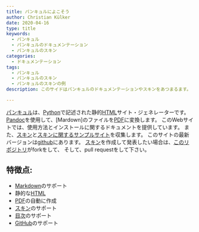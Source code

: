 ```yaml
---
title: パンキュルによこそう
author: Christian Külker
date: 2020-04-16
type: title
keywords:
  - パンキュル
  - パンキュルのドキュメンテーション
  - パンキュルのスキン
categories:
  - ドキュメンテーション
tags:
  - パンキュル
  - パンキュルのスキン
  - パンキュルのスキンの例
description: このサイドはパンキュルのドキュメンテーションやスキンをあつまるます。

---
```



[パンキュル]は、[Python]で記述された静的[HTML]サイト・ジェネレーターです。
[Pandoc]を使用して、[Mardown]のファイルを[PDF]に変換します。
このWebサイトでは、使用方法とインストールに関するドキュメントを提供しています。
また、[スキン]と[スキンに関するサンプルサイト]を収集します。
このサイトの最新バージョンは[github]にあります。
[スキン]を作成して発表したい場合は、[このリポジトリ]がforkをして、
そして、pull requestをして下さい。　

## 特徴点:

* [Markdown]のサポート
* 静的な[HTML]
* [PDF]の自動に作成
* [スキン]のサポート
* [目次]のサポート
* [GitHub]のサポート


[Github]: https://github.com
[HTML]: https://en.wikipedia.org/wiki/HTML
[このリポジトリ]: https://github.com/ckuelker/pankyll-documentation
[Markdown]: https://en.wikipedia.org/wiki/Markdown
[目次]: https://en.wikipedia.org/wiki/Table_of_contents
[Pandoc]: https://pandoc.org/
[パンキュル]: https://www.pankyll.org/
[PDF]: https://en.wikipedia.org/wiki/PDF
[Python]: https://www.python.org/
[スキン]: /en_US/Pankyll-Themes/
[スキンに関するサンプルサイト]: https://www.pankyll.org/en_US/Pankyll-Theme-Example

